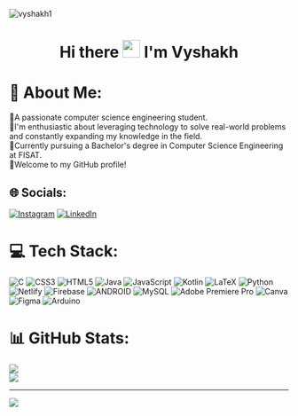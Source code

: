 ![vyshakh1](https://github.com/VY5H4KH/VY5H4KH/assets/133003805/2d13a173-5155-406c-9522-115de156d3bf)

<h1 align="center">Hi there <img src = "https://media2.giphy.com/media/QssGEmpkyEOhBCb7e1/giphy.gif?cid=ecf05e47a0n3gi1bfqntqmob8g9aid1oyj2wr3ds3mg700bl&rid=giphy.gif" width = 32px> I'm Vyshakh</h1>

# 💫 About Me:
🔭A passionate computer science engineering student. <br>🔭I'm enthusiastic about leveraging technology to solve real-world problems and constantly expanding my knowledge in the field.<br>🔭Currently pursuing a Bachelor's degree in Computer Science Engineering at FISAT.<br>🔭Welcome to my GitHub profile!


## 🌐 Socials:
[![Instagram](https://img.shields.io/badge/Instagram-%23E4405F.svg?logo=Instagram&logoColor=white)](https://instagram.com/_.vy_sh_k) [![LinkedIn](https://img.shields.io/badge/LinkedIn-%230077B5.svg?logo=linkedin&logoColor=white)](https://linkedin.com/in/VyshakhMadhu454647) 

# 💻 Tech Stack:
![C](https://img.shields.io/badge/c-%2300599C.svg?style=plastic&logo=c&logoColor=white) ![CSS3](https://img.shields.io/badge/css3-%231572B6.svg?style=plastic&logo=css3&logoColor=white) ![HTML5](https://img.shields.io/badge/html5-%23E34F26.svg?style=plastic&logo=html5&logoColor=white) ![Java](https://img.shields.io/badge/java-%23ED8B00.svg?style=plastic&logo=java&logoColor=white) ![JavaScript](https://img.shields.io/badge/javascript-%23323330.svg?style=plastic&logo=javascript&logoColor=%23F7DF1E) ![Kotlin](https://img.shields.io/badge/kotlin-%230095D5.svg?style=plastic&logo=kotlin&logoColor=white) ![LaTeX](https://img.shields.io/badge/latex-%23008080.svg?style=plastic&logo=latex&logoColor=white) ![Python](https://img.shields.io/badge/python-3670A0?style=plastic&logo=python&logoColor=ffdd54) ![Netlify](https://img.shields.io/badge/netlify-%23000000.svg?style=plastic&logo=netlify&logoColor=#00C7B7) ![Firebase](https://img.shields.io/badge/firebase-%23039BE5.svg?style=plastic&logo=firebase) ![ANDROID](https://img.shields.io/badge/android-%2320232a.svg?style=plastic&logo=android&logoColor=%a4c639) ![MySQL](https://img.shields.io/badge/mysql-%2300f.svg?style=plastic&logo=mysql&logoColor=white) ![Adobe Premiere Pro](https://img.shields.io/badge/Adobe%20Premiere%20Pro-9999FF.svg?style=plastic&logo=Adobe%20Premiere%20Pro&logoColor=white) ![Canva](https://img.shields.io/badge/Canva-%2300C4CC.svg?style=plastic&logo=Canva&logoColor=white) 	![Figma](https://img.shields.io/badge/figma-%23F24E1E.svg?style=plastic&logo=figma&logoColor=white) ![Arduino](https://img.shields.io/badge/-Arduino-00979D?style=plastic&logo=Arduino&logoColor=white)
# 📊 GitHub Stats:
![](https://github-readme-stats.vercel.app/api?username=VY5H4KH&theme=gruvbox&hide_border=false&include_all_commits=false&count_private=false)<br/>
![](https://github-readme-streak-stats.herokuapp.com/?user=VY5H4KH&theme=gruvbox&hide_border=false)<br/>
<!-- ![](https://github-readme-stats.vercel.app/api/top-langs/?username=VY5H4KH&theme=gruvbox&hide_border=false&include_all_commits=false&count_private=false&layout=compact) -->

---
[![](https://visitcount.itsvg.in/api?id=VY5H4KH&icon=8&color=2)](https://visitcount.itsvg.in)

<!-- Proudly created with GPRM ( https://gprm.itsvg.in ) -->
